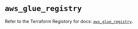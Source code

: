 # `aws_glue_registry`

Refer to the Terraform Registory for docs: [`aws_glue_registry`](https://registry.terraform.io/providers/hashicorp/aws/5.16.0/docs/resources/glue_registry).

